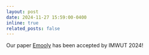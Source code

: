 ```yaml
---
layout: post
date: 2024-11-27 15:59:00-0400
inline: true
related_posts: false
---
```


Our paper [Emooly](https://dl.acm.org/doi/10.1145/3699738) has been accepted by IMWUT 2024!